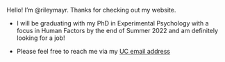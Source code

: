 Hello! I’m @rileymayr. Thanks for checking out my website.

- I will be graduating with my PhD in Experimental Psychology with a focus in Human Factors by the end of Summer 2022 and am definitely looking for a job!
    
- Please feel free to reach me via my [UC email address](mayrry@mail.uc.edu)
